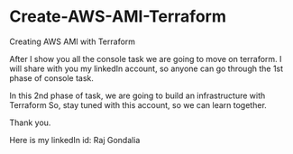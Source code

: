# Create-AWS-AMI-Terraform
Creating AWS AMI with Terraform 

  After I show you all the console task we are going to move on terraform.
  I will share with you my linkedIn account, so anyone can go through the 1st phase of console task.

  In this 2nd phase of task, we are going to build an infrastructure with Terraform
  So, stay tuned with this account, so  we can learn together.
  
  Thank you.

Here is my linkedIn id: Raj Gondalia
